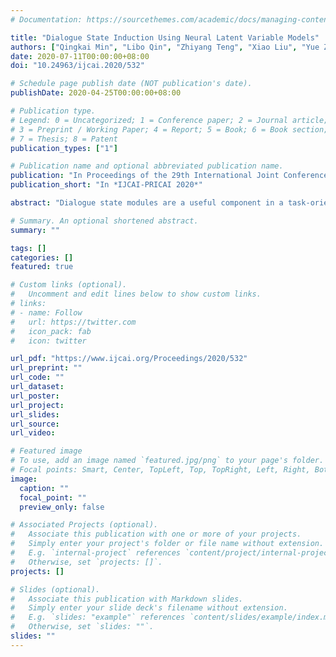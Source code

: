 ```yaml
---
# Documentation: https://sourcethemes.com/academic/docs/managing-content/

title: "Dialogue State Induction Using Neural Latent Variable Models"
authors: ["Qingkai Min", "Libo Qin", "Zhiyang Teng", "Xiao Liu", "Yue Zhang"]
date: 2020-07-11T00:00:00+08:00
doi: "10.24963/ijcai.2020/532"

# Schedule page publish date (NOT publication's date).
publishDate: 2020-04-25T00:00:00+08:00

# Publication type.
# Legend: 0 = Uncategorized; 1 = Conference paper; 2 = Journal article;
# 3 = Preprint / Working Paper; 4 = Report; 5 = Book; 6 = Book section;
# 7 = Thesis; 8 = Patent
publication_types: ["1"]

# Publication name and optional abbreviated publication name.
publication: "In Proceedings of the 29th International Joint Conference on Artificial Intelligence, IJCAI 2020, Yokoyama, Japan, July 11 - July 17, 2020."
publication_short: "In *IJCAI-PRICAI 2020*"

abstract: "Dialogue state modules are a useful component in a task-oriented dialogue system. Traditional methods find dialogue states by manually labeling training corpora, upon which neural models are trained. However, the labeling process can be costly, slow, error-prone, and more importantly, cannot cover the vast range of domains in real-world dialogues for customer service. We propose the task of dialogue state induction, building two neural latent variable models that mine dialogue states automatically from unlabeled customer service dialogue records. Results show that the models can effectively find meaningful dialogue states. In addition, equipped with induced dialogue states, a state-ofthe-art dialogue system gives better performance compared with not using a dialogue state module."

# Summary. An optional shortened abstract.
summary: ""

tags: []
categories: []
featured: true

# Custom links (optional).
#   Uncomment and edit lines below to show custom links.
# links:
# - name: Follow
#   url: https://twitter.com
#   icon_pack: fab
#   icon: twitter

url_pdf: "https://www.ijcai.org/Proceedings/2020/532"
url_preprint: ""
url_code: ""
url_dataset:
url_poster:
url_project:
url_slides:
url_source:
url_video:

# Featured image
# To use, add an image named `featured.jpg/png` to your page's folder. 
# Focal points: Smart, Center, TopLeft, Top, TopRight, Left, Right, BottomLeft, Bottom, BottomRight.
image:
  caption: ""
  focal_point: ""
  preview_only: false

# Associated Projects (optional).
#   Associate this publication with one or more of your projects.
#   Simply enter your project's folder or file name without extension.
#   E.g. `internal-project` references `content/project/internal-project/index.md`.
#   Otherwise, set `projects: []`.
projects: []

# Slides (optional).
#   Associate this publication with Markdown slides.
#   Simply enter your slide deck's filename without extension.
#   E.g. `slides: "example"` references `content/slides/example/index.md`.
#   Otherwise, set `slides: ""`.
slides: ""
---
```

